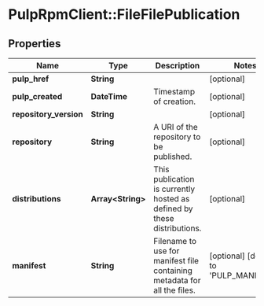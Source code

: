 # PulpRpmClient::FileFilePublication

## Properties
Name | Type | Description | Notes
------------ | ------------- | ------------- | -------------
**pulp_href** | **String** |  | [optional] 
**pulp_created** | **DateTime** | Timestamp of creation. | [optional] 
**repository_version** | **String** |  | [optional] 
**repository** | **String** | A URI of the repository to be published. | [optional] 
**distributions** | **Array&lt;String&gt;** | This publication is currently hosted as defined by these distributions. | [optional] 
**manifest** | **String** | Filename to use for manifest file containing metadata for all the files. | [optional] [default to &#39;PULP_MANIFEST&#39;]



